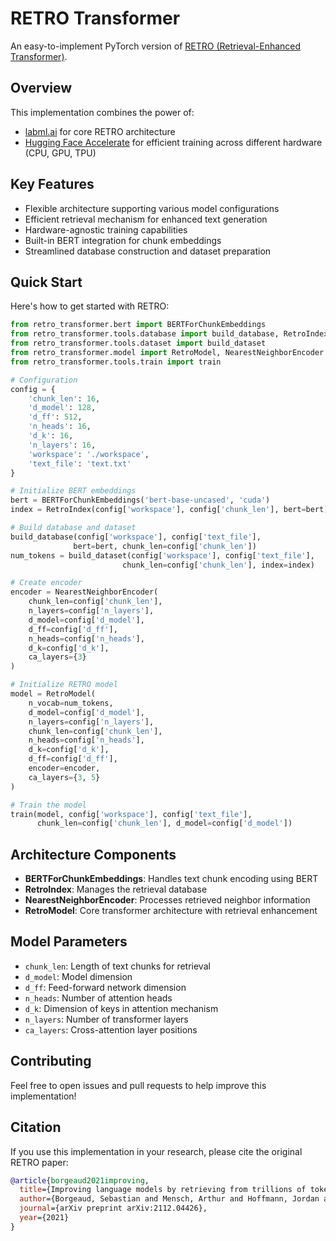 # RETRO Transformer

An easy-to-implement PyTorch version of [RETRO (Retrieval-Enhanced Transformer)](https://arxiv.org/abs/2112.04426).

## Overview

This implementation combines the power of:
- [labml.ai](https://nn.labml.ai/transformers/retro/index.html) for core RETRO architecture
- [Hugging Face Accelerate](https://github.com/huggingface/accelerate) for efficient training across different hardware (CPU, GPU, TPU)

## Key Features

- Flexible architecture supporting various model configurations
- Efficient retrieval mechanism for enhanced text generation
- Hardware-agnostic training capabilities
- Built-in BERT integration for chunk embeddings
- Streamlined database construction and dataset preparation

## Quick Start

Here's how to get started with RETRO:

```python
from retro_transformer.bert import BERTForChunkEmbeddings
from retro_transformer.tools.database import build_database, RetroIndex
from retro_transformer.tools.dataset import build_dataset
from retro_transformer.model import RetroModel, NearestNeighborEncoder
from retro_transformer.tools.train import train

# Configuration
config = {
    'chunk_len': 16,
    'd_model': 128,
    'd_ff': 512,
    'n_heads': 16,
    'd_k': 16,
    'n_layers': 16,
    'workspace': './workspace',
    'text_file': 'text.txt'
}

# Initialize BERT embeddings
bert = BERTForChunkEmbeddings('bert-base-uncased', 'cuda')
index = RetroIndex(config['workspace'], config['chunk_len'], bert=bert)

# Build database and dataset
build_database(config['workspace'], config['text_file'], 
              bert=bert, chunk_len=config['chunk_len'])
num_tokens = build_dataset(config['workspace'], config['text_file'], 
                         chunk_len=config['chunk_len'], index=index)

# Create encoder
encoder = NearestNeighborEncoder(
    chunk_len=config['chunk_len'],
    n_layers=config['n_layers'],
    d_model=config['d_model'],
    d_ff=config['d_ff'],
    n_heads=config['n_heads'],
    d_k=config['d_k'],
    ca_layers={3}
)

# Initialize RETRO model
model = RetroModel(
    n_vocab=num_tokens,
    d_model=config['d_model'],
    n_layers=config['n_layers'],
    chunk_len=config['chunk_len'],
    n_heads=config['n_heads'],
    d_k=config['d_k'],
    d_ff=config['d_ff'],
    encoder=encoder,
    ca_layers={3, 5}
)

# Train the model
train(model, config['workspace'], config['text_file'], 
      chunk_len=config['chunk_len'], d_model=config['d_model'])
```

## Architecture Components

- **BERTForChunkEmbeddings**: Handles text chunk encoding using BERT
- **RetroIndex**: Manages the retrieval database
- **NearestNeighborEncoder**: Processes retrieved neighbor information
- **RetroModel**: Core transformer architecture with retrieval enhancement

## Model Parameters

- `chunk_len`: Length of text chunks for retrieval
- `d_model`: Model dimension
- `d_ff`: Feed-forward network dimension
- `n_heads`: Number of attention heads
- `d_k`: Dimension of keys in attention mechanism
- `n_layers`: Number of transformer layers
- `ca_layers`: Cross-attention layer positions

## Contributing

Feel free to open issues and pull requests to help improve this implementation!

## Citation

If you use this implementation in your research, please cite the original RETRO paper:

```bibtex
@article{borgeaud2021improving,
  title={Improving language models by retrieving from trillions of tokens},
  author={Borgeaud, Sebastian and Mensch, Arthur and Hoffmann, Jordan and Cai, Trevor and Rutherford, Eliza and Millican, Katie and ...},
  journal={arXiv preprint arXiv:2112.04426},
  year={2021}
}
```


